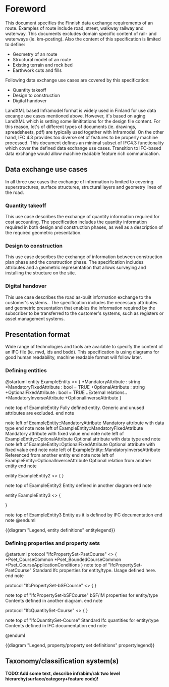 # Foreword

This document specifies the Finnish data exchange requirements of an route.
Examples of route include road, street, walkway railway and waterway.
This documents excludes domain specific content of rail- and waterways (ie. km-posting). 
Also the content of this specification is limited to define:

- Geometry of an route
- Structural model of an route
- Existing terrain and rock bed
- Earthwork cuts and fills

Following data exchange use cases are covered by this specification:

- Quantity takeoff
- Design to construction
- Digital handover

LandXML based Inframodel format is widely used in Finland for use data excange use cases mentioned above.
However, it's based on aging LandXML which is setting some limititations for the design file content. 
For this reason, lot's of different types of documents (ie. drawings, spreadsheets, pdf) are typically used together with Inframodel.
On the other hand, IFC 4.3 provides too diverse set of features to be properly machine processed.
This document defines an minimal subset of IFC4.3 functionality which cover the defined data exchange use cases. 
Transition to IFC-based data exchange would allow machine readable feature rich communication.

## Data exchange use cases

In all three use cases the exchange of information is limited to covering superstructures, surface structures, structural layers and geometry lines of the road.

### Quantity takeoff

This use case describes the exchange of quantity information required for cost accounting. The specification includes the quantity information required in both design and construction phases, as well as a description of the required geometric presentation.

### Design to construction

This use case describes the exchange of information between construction plan phase and the construction phase. The specification includes attributes and a geometric representation that allows surveying and installing the structure on the site.

### Digital handover
This use case describes the road as-built information exchange to the customer's systems.. The specification includes the necessary attributes and geometric presentation that enables the information required by the subscriber to be transferred to the customer's systems, such as registers or asset management systems. 

## Presentation format

Wide range of technologies and tools are available to specify the content of an IFC file (ie. mvd, ids and bsdd).
This specification is using diagrams for good human readability, machine readable format will follow later.

### Defining entities

@startuml
entity ExampleEntity <<DefinedInThisDiagram>>
{
  *MandatoryAttribute : string
  *MandatoryFixedAttribute : bool = TRUE
  +OptionalAttribute : string
  +OptionalFixedAttribute : bool = TRUE
  ..External relations..
  *MandatoryInverseAttribute
  +OptionalInverseAttribute
}

note top of ExampleEntity
    Fully defined entity. 
    Generic and unused attributes are excluded.
end note

note left of ExampleEntity::MandatoryAttribute
    Mandatory attribute with data type
end note
note left of ExampleEntity::MandatoryFixedAttribute
    Mandatory attribute with fixed value
end note
note left of ExampleEntity::OptionalAttribute
    Optional attribute with data type
end note
note left of ExampleEntity::OptionalFixedAttribute
    Optional attribute with fixed value
end note
note left of ExampleEntity::MandatoryInverseAttribute
    Referenced from another entity
end note
note left of ExampleEntity::OptionalInverseAttribute
    Optional relation from another entity
end note

entity ExampleEntity2 <<DefinedInAnotherDiagram>>
{
}

note top of ExampleEntity2
    Entity defined in another diagram
end note

entity ExampleEntity3 <<UndefinedEntity>>
{

}

note top of ExampleEntity3 
    Entity as it is defined by IFC documentation
end note
@enduml

{{diagram "Legend, entity definitions" entitylegend}}

### Defining properties and property sets

@startuml
protocol "IfcPropertySet-PsetCourse" <<DefinedInThisDiagram>>
{
    *Pset_CourseCommon
    *Pset_BoundedCourseCommon
    *Pset_CourseApplicationConditions
}
note top of "IfcPropertySet-PsetCourse"
    Standard Ifc properties for entity/type.
    Usage defined here.
end note


protocol "IfcPropertySet-bSFCourse" <<DefinedInAnotherDiagram>>
{
}

note top of "IfcPropertySet-bSFCourse"
    bSF/IM properties  for entity/type
    Contents defined in another diagram.
end note

protocol "IfcQuantitySet-Course" <<UndefinedEntity>>
{
}

note top of "IfcQuantitySet-Course"
    Standard Ifc quantities for entity/type
    Contents defined in IFC documentation
end note

@enduml

{{diagram "Legend, property/property set definitions" propertylegend}}

## Taxonomy/classification system(s)

**TODO:Add some text, describe infrabim/rak two level hierarchy(surface/category+feature code)!**

